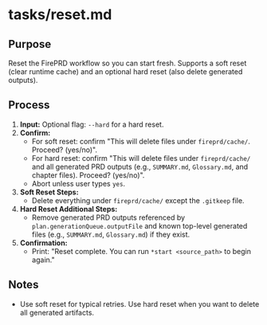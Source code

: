 # tasks/reset.md

## Purpose
Reset the FirePRD workflow so you can start fresh. Supports a soft reset (clear runtime cache) and an optional hard reset (also delete generated outputs).

## Process
1. **Input:** Optional flag: `--hard` for a hard reset.
2. **Confirm:**
   - For soft reset: confirm "This will delete files under `fireprd/cache/`. Proceed? (yes/no)".
   - For hard reset: confirm "This will delete files under `fireprd/cache/` and all generated PRD outputs (e.g., `SUMMARY.md`, `Glossary.md`, and chapter files). Proceed? (yes/no)".
   - Abort unless user types `yes`.
3. **Soft Reset Steps:**
   - Delete everything under `fireprd/cache/` except the `.gitkeep` file.
4. **Hard Reset Additional Steps:**
   - Remove generated PRD outputs referenced by `plan.generationQueue.outputFile` and known top-level generated files (e.g., `SUMMARY.md`, `Glossary.md`) if they exist.
5. **Confirmation:**
   - Print: "Reset complete. You can run `*start <source_path>` to begin again."

## Notes
- Use soft reset for typical retries. Use hard reset when you want to delete all generated artifacts.
